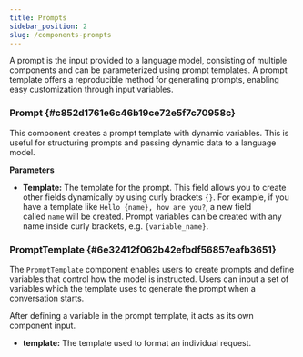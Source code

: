 ```yaml
---
title: Prompts
sidebar_position: 2
slug: /components-prompts
---
```




A prompt is the input provided to a language model, consisting of multiple components and can be parameterized using prompt templates. A prompt template offers a reproducible method for generating prompts, enabling easy customization through input variables.


### Prompt {#c852d1761e6c46b19ce72e5f7c70958c}


This component creates a prompt template with dynamic variables. This is useful for structuring prompts and passing dynamic data to a language model.


**Parameters**

- **Template:** The template for the prompt. This field allows you to create other fields dynamically by using curly brackets `{}`. For example, if you have a template like `Hello {name}, how are you?`, a new field called `name` will be created. Prompt variables can be created with any name inside curly brackets, e.g. `{variable_name}`.

### PromptTemplate {#6e32412f062b42efbdf56857eafb3651}


The `PromptTemplate` component enables users to create prompts and define variables that control how the model is instructed. Users can input a set of variables which the template uses to generate the prompt when a conversation starts.


After defining a variable in the prompt template, it acts as its own component input. 

- **template:** The template used to format an individual request.
